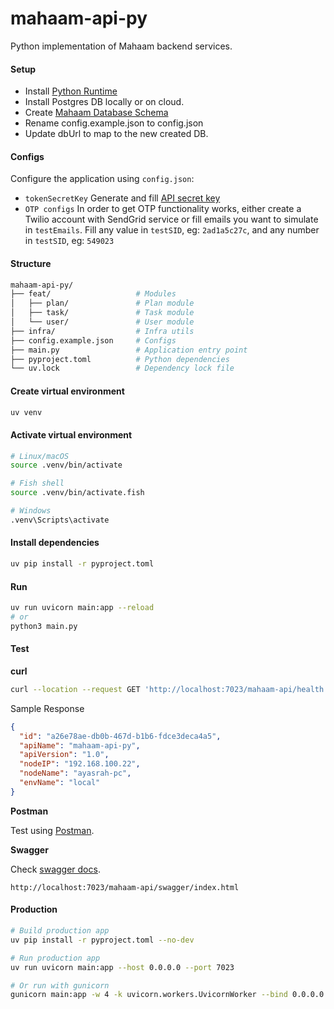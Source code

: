# mahaam-api-py

Python implementation of Mahaam backend services.

#### Setup

- Install [Python Runtime](https://mahaam.dev/setup/creation#installing-the-runtime-sdk)
- Install Postgres DB locally or on cloud.
- Create [Mahaam Database Schema](https://github.com/ayasrah/mahaam/blob/main/mahaam-data/mahaam_ddl.sql)
- Rename config.example.json to config.json
- Update dbUrl to map to the new created DB.

#### Configs

Configure the application using `config.json`:

- `tokenSecretKey`
  Generate and fill [API secret key](https://mahaam.dev/infra/security#generating-jwt-secret-key-signing-key)
- `OTP configs`
  In order to get OTP functionality works, either create a Twilio account with SendGrid service or fill emails you want to simulate in `testEmails`. Fill any value in `testSID`, eg: `2ad1a5c27c`, and any number in `testSID`, eg: `549023`

#### Structure

```bash
mahaam-api-py/
├── feat/                   # Modules
│   ├── plan/               # Plan module
│   ├── task/               # Task module
│   └── user/               # User module
├── infra/                  # Infra utils
├── config.example.json     # Configs
├── main.py                 # Application entry point
├── pyproject.toml          # Python dependencies
└── uv.lock                 # Dependency lock file
```

#### Create virtual environment

```bash
uv venv
```

#### Activate virtual environment

```bash
# Linux/macOS
source .venv/bin/activate

# Fish shell
source .venv/bin/activate.fish

# Windows
.venv\Scripts\activate
```

#### Install dependencies

```bash
uv pip install -r pyproject.toml
```

#### Run

```bash
uv run uvicorn main:app --reload
# or
python3 main.py
```

#### Test

**curl**

```bash
curl --location --request GET 'http://localhost:7023/mahaam-api/health'
```

Sample Response

```json
{
  "id": "a26e78ae-db0b-467d-b1b6-fdce3deca4a5",
  "apiName": "mahaam-api-py",
  "apiVersion": "1.0",
  "nodeIP": "192.168.100.22",
  "nodeName": "ayasrah-pc",
  "envName": "local"
}
```

**Postman**

Test using [Postman](https://mahaam.dev/test/test).

**Swagger**

Check [swagger docs](https://mahaam.dev/infra/swagger).

```
http://localhost:7023/mahaam-api/swagger/index.html
```

#### Production

```bash
# Build production app
uv pip install -r pyproject.toml --no-dev

# Run production app
uv run uvicorn main:app --host 0.0.0.0 --port 7023

# Or run with gunicorn
gunicorn main:app -w 4 -k uvicorn.workers.UvicornWorker --bind 0.0.0.0:7023
```
